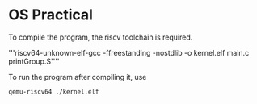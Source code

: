 # OS Practical


To compile the program, the riscv toolchain is required.

'''riscv64-unknown-elf-gcc -ffreestanding -nostdlib  -o kernel.elf main.c printGroup.S''''

To run the program after compiling it, use 

```qemu-riscv64 ./kernel.elf```
